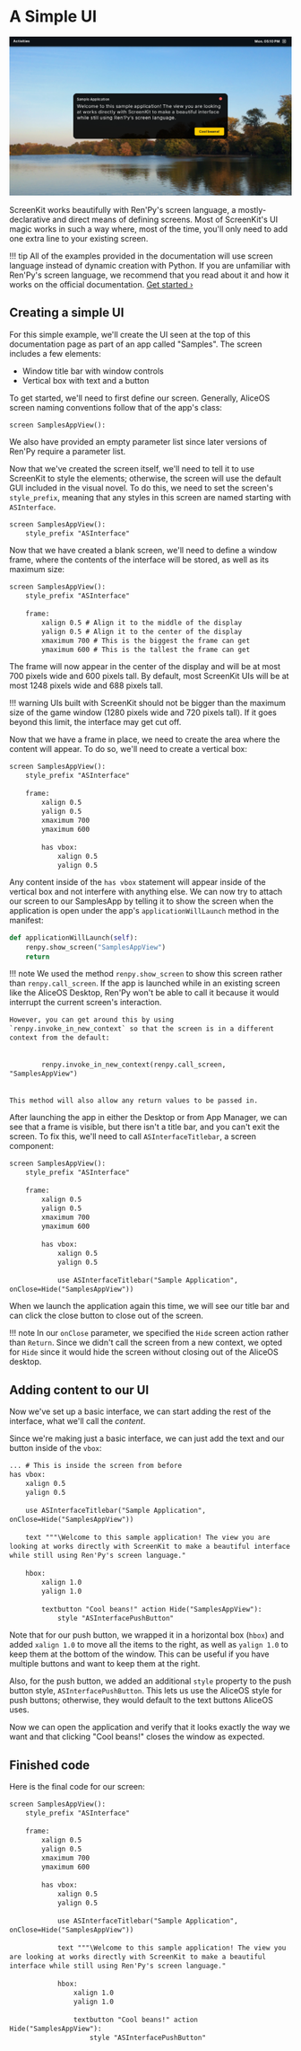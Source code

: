 # A Simple UI

![ScreenKit sample](../images/ui/landing.png)

ScreenKit works beautifully with Ren'Py's screen language, a mostly-declarative and direct means of defining screens. Most of ScreenKit's UI magic works in such a way where, most of the time, you'll only need to add one extra line to your existing screen.

!!! tip
    All of the examples provided in the documentation will use screen language instead of dynamic creation with Python. If you are unfamiliar with Ren'Py's screen language, we recommend that you read about it and how it works on the official documentation. [Get started &rsaquo;](https://www.renpy.org/doc/html/screens.html)
    
## Creating a simple UI

For this simple example, we'll create the UI seen at the top of this documentation page as part of an app called "Samples". The screen includes a few elements:

- Window title bar with window controls
- Vertical box with text and a button

To get started, we'll need to first define our screen. Generally, AliceOS screen naming conventions follow that of the app's class:

```renpy
screen SamplesAppView():
```

We also have provided an empty parameter list since later versions of Ren'Py require a parameter list.

Now that we've created the screen itself, we'll need to tell it to use ScreenKit to style the elements; otherwise, the screen will use the default GUI included in the visual novel. To do this, we need to set the screen's `style_prefix`, meaning that any styles in this screen are named starting with `ASInterface`.

```renpy
screen SamplesAppView():
    style_prefix "ASInterface"
```

Now that we have created a blank screen, we'll need to define a window frame, where the contents of the interface will be stored, as well as its maximum size:

```renpy
screen SamplesAppView():
    style_prefix "ASInterface"

    frame:
        xalign 0.5 # Align it to the middle of the display
        yalign 0.5 # Align it to the center of the display
        xmaximum 700 # This is the biggest the frame can get
        ymaximum 600 # This is the tallest the frame can get
```

The frame will now appear in the center of the display and will be at most 700 pixels wide and 600 pixels tall. By default, most ScreenKit UIs will be at most 1248 pixels wide and 688 pixels tall.

!!! warning
    UIs built with ScreenKit should not be bigger than the maximum size of the game window (1280 pixels wide and 720 pixels tall). If it goes beyond this limit, the interface may get cut off.

Now that we have a frame in place, we need to create the area where the content will appear. To do so, we'll need to create a vertical box:

```renpy
screen SamplesAppView():
    style_prefix "ASInterface"

    frame:
        xalign 0.5
        yalign 0.5
        xmaximum 700
        ymaximum 600

        has vbox:
            xalign 0.5
            yalign 0.5

```

Any content inside of the `has vbox` statement will appear inside of the vertical box and not interfere with anything else. We can now try to attach our screen to our SamplesApp by telling it to show the screen when the application is open under the app's `applicationWillLaunch` method in the manifest:

```python
def applicationWillLaunch(self):
    renpy.show_screen("SamplesAppView")
    return
```

!!! note
    We used the method `renpy.show_screen` to show this screen rather than `renpy.call_screen`. If the app is launched while in an existing screen like the AliceOS Desktop, Ren'Py won't be able to call it because it would interrupt the current screen's interaction.
    
    However, you can get around this by using `renpy.invoke_in_new_context` so that the screen is in a different context from the default:
    

            renpy.invoke_in_new_context(renpy.call_screen, "SamplesAppView")

    
    This method will also allow any return values to be passed in.

After launching the app in either the Desktop or from App Manager, we can see that a frame is visible, but there isn't a title bar, and you can't exit the screen. To fix this, we'll need to call `ASInterfaceTitlebar`, a screen component:

```renpy
screen SamplesAppView():
    style_prefix "ASInterface"

    frame:
        xalign 0.5
        yalign 0.5
        xmaximum 700
        ymaximum 600

        has vbox:
            xalign 0.5
            yalign 0.5

            use ASInterfaceTitlebar("Sample Application", onClose=Hide("SamplesAppView"))
```

When we launch the application again this time, we will see our title bar and can click the close button to close out of the screen.

!!! note
    In our `onClose` parameter, we specified the `Hide` screen action rather than `Return`. Since we didn't call the screen from a new context, we opted for `Hide` since it would hide the screen without closing out of the AliceOS desktop.

## Adding content to our UI

Now we've set up a basic interface, we can start adding the rest of the interface, what we'll call the _content_.

Since we're making just a basic interface, we can just add the text and our button inside of the `vbox`:

```renpy
... # This is inside the screen from before
has vbox:
    xalign 0.5
    yalign 0.5
    
    use ASInterfaceTitlebar("Sample Application", onClose=Hide("SamplesAppView"))

    text """\Welcome to this sample application! The view you are looking at works directly with ScreenKit to make a beautiful interface while still using Ren'Py's screen language."

    hbox:
        xalign 1.0
        yalign 1.0

        textbutton "Cool beans!" action Hide("SamplesAppView"):
            style "ASInterfacePushButton"
```

Note that for our push button, we wrapped it in a horizontal box (`hbox`) and added `xalign 1.0` to move all the items to the right, as well as `yalign 1.0` to keep them at the bottom of the window. This can be useful if you have multiple buttons and want to keep them at the right.

Also, for the push button, we added an additional `style` property to the push button style, `ASInterfacePushButton`. This lets us use the AliceOS style for push buttons; otherwise, they would default to the text buttons AliceOS uses.

Now we can open the application and verify that it looks exactly the way we want and that clicking "Cool beans!" closes the window as expected.

## Finished code

Here is the final code for our screen:
```renpy
screen SamplesAppView():
    style_prefix "ASInterface"

    frame:
        xalign 0.5
        yalign 0.5
        xmaximum 700
        ymaximum 600

        has vbox:
            xalign 0.5
            yalign 0.5

            use ASInterfaceTitlebar("Sample Application", onClose=Hide("SamplesAppView"))

            text """\Welcome to this sample application! The view you are looking at works directly with ScreenKit to make a beautiful interface while still using Ren'Py's screen language."

            hbox:
                xalign 1.0
                yalign 1.0
        
                textbutton "Cool beans!" action Hide("SamplesAppView"):
                    style "ASInterfacePushButton"

            
```
